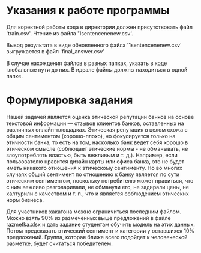 # Указания к работе программы
Для коректной работы кода в директории должен присутствовать файл 'train.csv'. Чтение из файла '1sentencenenew.csv'.

Вывод результата в виде обновленного файла '1sentencenenew.csv' выгружается в файл 'final_answer.csv'

В случае нахождения файлов в разных папках, указать в коде глобальные пути до них. В идеале файлы должны находиться в одной папке.

# Формулировка задания
Нашей задачей является оценка этической репутации банков на основе текстовой информации — отзывов клиентов банков, оставленных на различных онлайн-площадках.
Этическая репутация в целом схожа с общим сентиментом (хорошо-плохо), но фокусируется только на этичности банка, то есть на том, насколько банк ведет себя хорошо в этическом смысле (соблюдает этические нормы - не обманывать, не злоупотреблять властью, быть вежливым и т. д.). 
Например, если пользователю нравится дизайн карты или офиса банка, это не будет иметь никакого отношения к этическому сентименту.
Но во многих случаях общий сентимент по отношению к банку является по сути этическим сентиментом, поскольку потребителю может нравиться, что с ним вежливо разговаривали, не обманули его, не задирали цены, не халтурили с качеством и т. п., что и является соблюдением этических норм бизнеса.


Для участников хакатона можно ограничиться последним файлом. Можно взять 90% из размеченных выше предложений в файле razmetka.xlsx и дать задание студентам обучить модель на этих данных. Потом предсказать этический сентимент и категории у оставшихся 10% предложений. Группа, которая ближе всего подойдет к человеческой разметке, будет считаться победителем.
